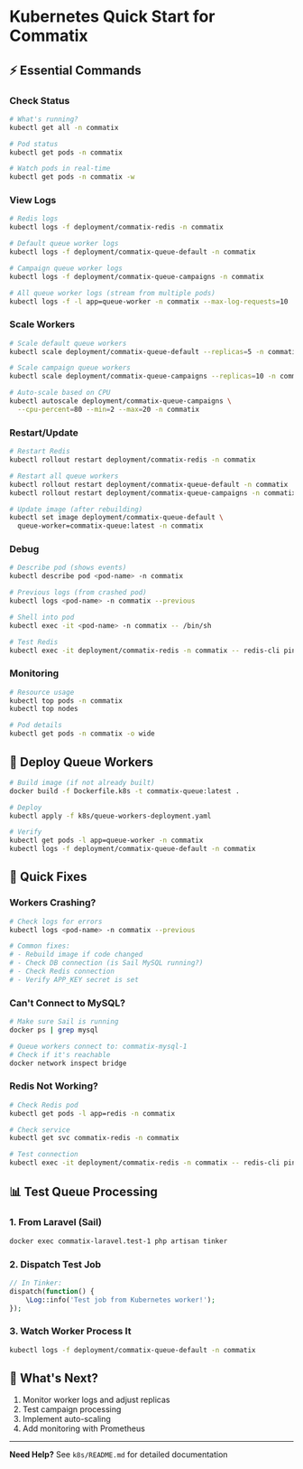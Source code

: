 # Kubernetes Quick Start for Commatix

## ⚡ Essential Commands

### Check Status
```bash
# What's running?
kubectl get all -n commatix

# Pod status
kubectl get pods -n commatix

# Watch pods in real-time
kubectl get pods -n commatix -w
```

### View Logs
```bash
# Redis logs
kubectl logs -f deployment/commatix-redis -n commatix

# Default queue worker logs
kubectl logs -f deployment/commatix-queue-default -n commatix

# Campaign queue worker logs
kubectl logs -f deployment/commatix-queue-campaigns -n commatix

# All queue worker logs (stream from multiple pods)
kubectl logs -f -l app=queue-worker -n commatix --max-log-requests=10
```

### Scale Workers
```bash
# Scale default queue workers
kubectl scale deployment/commatix-queue-default --replicas=5 -n commatix

# Scale campaign queue workers
kubectl scale deployment/commatix-queue-campaigns --replicas=10 -n commatix

# Auto-scale based on CPU
kubectl autoscale deployment/commatix-queue-campaigns \
  --cpu-percent=80 --min=2 --max=20 -n commatix
```

### Restart/Update
```bash
# Restart Redis
kubectl rollout restart deployment/commatix-redis -n commatix

# Restart all queue workers
kubectl rollout restart deployment/commatix-queue-default -n commatix
kubectl rollout restart deployment/commatix-queue-campaigns -n commatix

# Update image (after rebuilding)
kubectl set image deployment/commatix-queue-default \
  queue-worker=commatix-queue:latest -n commatix
```

### Debug
```bash
# Describe pod (shows events)
kubectl describe pod <pod-name> -n commatix

# Previous logs (from crashed pod)
kubectl logs <pod-name> -n commatix --previous

# Shell into pod
kubectl exec -it <pod-name> -n commatix -- /bin/sh

# Test Redis
kubectl exec -it deployment/commatix-redis -n commatix -- redis-cli ping
```

### Monitoring
```bash
# Resource usage
kubectl top pods -n commatix
kubectl top nodes

# Pod details
kubectl get pods -n commatix -o wide
```

## 🚀 Deploy Queue Workers

```bash
# Build image (if not already built)
docker build -f Dockerfile.k8s -t commatix-queue:latest .

# Deploy
kubectl apply -f k8s/queue-workers-deployment.yaml

# Verify
kubectl get pods -l app=queue-worker -n commatix
kubectl logs -f deployment/commatix-queue-default -n commatix
```

## 🔧 Quick Fixes

### Workers Crashing?
```bash
# Check logs for errors
kubectl logs <pod-name> -n commatix --previous

# Common fixes:
# - Rebuild image if code changed
# - Check DB connection (is Sail MySQL running?)
# - Check Redis connection
# - Verify APP_KEY secret is set
```

### Can't Connect to MySQL?
```bash
# Make sure Sail is running
docker ps | grep mysql

# Queue workers connect to: commatix-mysql-1
# Check if it's reachable
docker network inspect bridge
```

### Redis Not Working?
```bash
# Check Redis pod
kubectl get pods -l app=redis -n commatix

# Check service
kubectl get svc commatix-redis -n commatix

# Test connection
kubectl exec -it deployment/commatix-redis -n commatix -- redis-cli ping
```

## 📊 Test Queue Processing

### 1. From Laravel (Sail)
```bash
docker exec commatix-laravel.test-1 php artisan tinker
```

### 2. Dispatch Test Job
```php
// In Tinker:
dispatch(function() {
    \Log::info('Test job from Kubernetes worker!');
});
```

### 3. Watch Worker Process It
```bash
kubectl logs -f deployment/commatix-queue-default -n commatix
```

## 🎯 What's Next?

1. Monitor worker logs and adjust replicas
2. Test campaign processing
3. Implement auto-scaling
4. Add monitoring with Prometheus

---

**Need Help?** See `k8s/README.md` for detailed documentation
